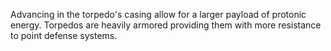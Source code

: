 Advancing in the torpedo's casing allow for a larger payload of protonic energy. Torpedos are heavily armored providing them with more resistance to point defense systems.